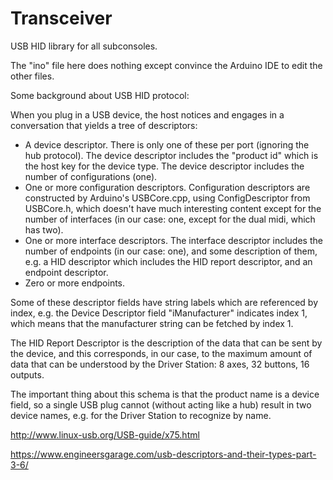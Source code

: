 # Transceiver

USB HID library for all subconsoles.

The "ino" file here does nothing except convince the Arduino IDE to edit the other files.

Some background about USB HID protocol:

When you plug in a USB device, the host notices and engages in a conversation
that yields a tree of descriptors:

* A device descriptor.  There is only one of these per port (ignoring the hub protocol).
  The device descriptor includes the "product id" which is the host key for the device type.
  The device descriptor includes the number of configurations (one).
* One or more configuration descriptors.  Configuration descriptors are constructed by
  Arduino's USBCore.cpp, using ConfigDescriptor from USBCore.h, which doesn't have much
  interesting content except for the number of interfaces (in our case: one, except for
  the dual midi, which has two).
* One or more interface descriptors.  The interface descriptor includes the number
  of endpoints (in our case: one), and some description of them,
  e.g. a HID descriptor which includes the HID report descriptor, and an endpoint
  descriptor.
* Zero or more endpoints.

Some of these descriptor fields have string labels which are referenced by index,
e.g. the Device Descriptor field "iManufacturer" indicates index 1, which means 
that the manufacturer string can be fetched by index 1.  

The HID Report Descriptor is the description of the data that can be sent by the
device, and this corresponds, in our case, to the maximum amount of data that
can be understood by the Driver Station: 8 axes, 32 buttons, 16 outputs.

The important thing about this schema is that the product name is a device field,
so a single USB plug cannot (without acting like a hub) result in two device names,
e.g. for the Driver Station to recognize by name.

http://www.linux-usb.org/USB-guide/x75.html

https://www.engineersgarage.com/usb-descriptors-and-their-types-part-3-6/
